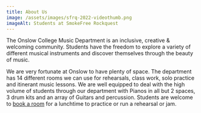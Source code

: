 ```yaml
---
title: About Us
image: /assets/images/sfrq-2022-videothumb.png
imageAlt: Students at SmokeFree Rockquest
---
```

The Onslow College Music Department is an inclusive, creative & welcoming community. Students have the freedom to explore a variety of different musical instruments and discover themselves through the beauty of music.

We are very fortunate at Onslow to have plenty of space. The department has 14 different rooms we can use for rehearsals, class work, solo practice and itinerant music lessons. We are well equipped to deal with the high volume of students through our department with Pianos in all but 2 spaces, 3 drum kits and an array of Guitars and percussion. Students are welcome to <a href="/contact/#teachers">book a room</a> for a lunchtime to practice or run a rehearsal or jam.